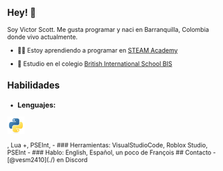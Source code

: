 
## Hey! 👋
Soy Victor Scott. Me gusta programar y naci en Barranquilla, Colombia donde vivo actualmente.

- 👨‍💻 Estoy aprendiendo a programar en [STEAM Academy](https://www.instagram.com/steamacademy.co/) 

- 🏫 Estudio en el colegio [British International School BIS](https://britishschool.edu.co/)

## Habilidades

- ### Lenguajes:
<p align="left"> <a href="https://www.python.org" target="_blank" rel="noreferrer"> <img src="https://raw.githubusercontent.com/devicons/devicon/master/icons/python/python-original.svg" alt="python" width="40" height="40"/> </a> </p>, Lua +, PSEInt,
- ### Herramientas:
  VisualStudioCode, Roblox Studio, PSEInt
- ### Hablo:
  English, Español, un poco de François
## Contacto
- [@vesm2410](./) en Discord
